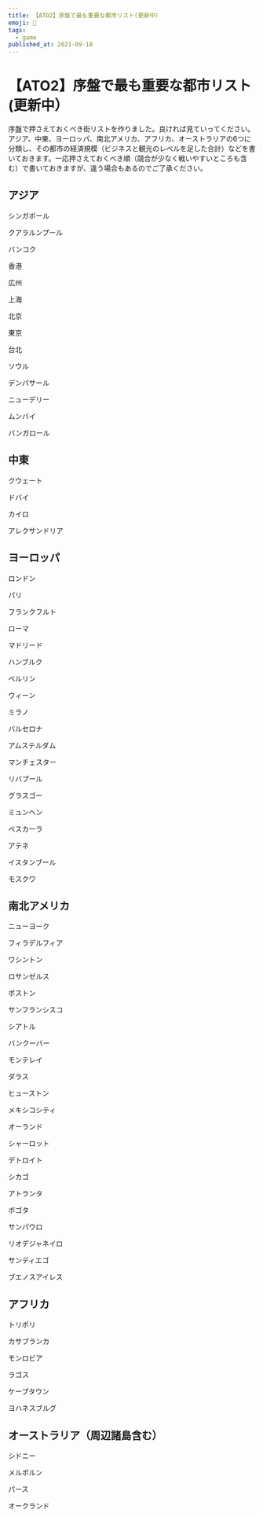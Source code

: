 ```yaml
---
title: 【ATO2】序盤で最も重要な都市リスト(更新中）
emoji: 🤖
tags:
  - game
published_at: 2021-09-10
---
```


# 【ATO2】序盤で最も重要な都市リスト(更新中）

序盤で押さえておくべき街リストを作りました。良ければ見ていってください。アジア、中東、ヨーロッパ、南北アメリカ、アフリカ、オーストラリアの6つに分類し、その都市の経済規模（ビジネスと観光のレベルを足した合計）などを書いておきます。一応押さえておくべき順（競合が少なく戦いやすいところも含む）で書いておきますが、違う場合もあるのでご了承ください。

## アジア

シンガポール

クアラルンプール

バンコク

香港

広州

上海

北京

東京

台北

ソウル

デンパサール

ニューデリー

ムンバイ

バンガロール

## 中東

クウェート

ドバイ

カイロ

アレクサンドリア

## ヨーロッパ

ロンドン

パリ

フランクフルト

ローマ

マドリード

ハンブルク

ベルリン

ウィーン

ミラノ

バルセロナ

アムステルダム

マンチェスター

リバプール

グラスゴー

ミュンヘン

ペスカーラ

アテネ

イスタンブール

モスクワ

## 南北アメリカ

ニューヨーク

フィラデルフィア

ワシントン

ロサンゼルス

ボストン

サンフランシスコ

シアトル

バンクーバー

モンテレイ

ダラス

ヒューストン

メキシコシティ

オーランド

シャーロット

デトロイト

シカゴ

アトランタ

ボゴタ

サンパウロ

リオデジャネイロ

サンディエゴ

ブエノスアイレス

## アフリカ

トリポリ

カサブランカ

モンロビア

ラゴス

ケープタウン

ヨハネスブルグ

## オーストラリア（周辺諸島含む）

シドニー

メルボルン

パース

オークランド